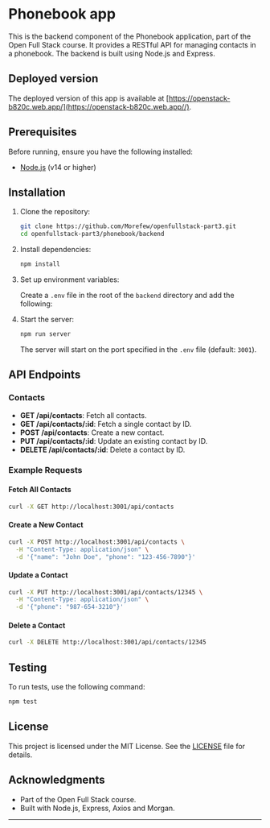 # Phonebook app

This is the backend component of the Phonebook application, part of the Open
Full Stack course. It provides a RESTful API for managing contacts in a phonebook. The backend is built using Node.js and Express.

## Deployed version

The deployed version of this app is available at [https://openstack-b820c.web.app/](https://openstack-b820c.web.app//).

## Prerequisites

Before running, ensure you have the following installed:

- [Node.js](https://nodejs.org/) (v14 or higher)

## Installation

1. Clone the repository:

   ```bash
   git clone https://github.com/Morefew/openfullstack-part3.git
   cd openfullstack-part3/phonebook/backend
   ```

2. Install dependencies:

   ```bash
   npm install
   ```

3. Set up environment variables:

   Create a `.env` file in the root of the `backend` directory and add the following:


4. Start the server:

   ```bash
   npm run server
   ```

   The server will start on the port specified in the `.env` file (default: `3001`).

## API Endpoints

### Contacts

- **GET /api/contacts**: Fetch all contacts.
- **GET /api/contacts/:id**: Fetch a single contact by ID.
- **POST /api/contacts**: Create a new contact.
- **PUT /api/contacts/:id**: Update an existing contact by ID.
- **DELETE /api/contacts/:id**: Delete a contact by ID.

### Example Requests

#### Fetch All Contacts

```bash
curl -X GET http://localhost:3001/api/contacts
```

#### Create a New Contact

```bash
curl -X POST http://localhost:3001/api/contacts \
  -H "Content-Type: application/json" \
  -d '{"name": "John Doe", "phone": "123-456-7890"}'
```

#### Update a Contact

```bash
curl -X PUT http://localhost:3001/api/contacts/12345 \
  -H "Content-Type: application/json" \
  -d '{"phone": "987-654-3210"}'
```

#### Delete a Contact

```bash
curl -X DELETE http://localhost:3001/api/contacts/12345
```

## Testing

To run tests, use the following command:

```bash
npm test
```

## License

This project is licensed under the MIT License. See the [LICENSE](LICENSE) file for details.

## Acknowledgments

- Part of the Open Full Stack course.
- Built with Node.js, Express, Axios and Morgan.

---